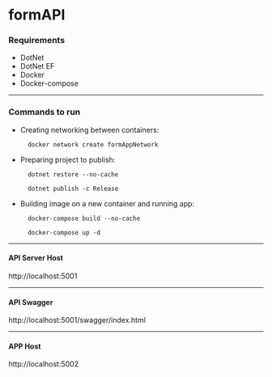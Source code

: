 # formAPI

### Requirements

* DotNet
* DotNet EF
* Docker
* Docker-compose

---

### Commands to run

* Creating networking between containers:

        docker network create formAppNetwork

* Preparing project to publish:

        dotnet restore --no-cache

        dotnet publish -c Release

* Building image on a new container and running app:
        
        docker-compose build --no-cache

        docker-compose up -d

---

#### API Server Host

http://localhost:5001

---

#### API Swagger

http://localhost:5001/swagger/index.html

---

#### APP Host

http://localhost:5002